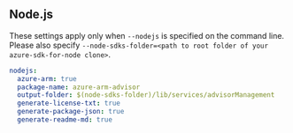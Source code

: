 ## Node.js

These settings apply only when `--nodejs` is specified on the command line.
Please also specify `--node-sdks-folder=<path to root folder of your azure-sdk-for-node clone>`.

``` yaml $(nodejs)
nodejs:
  azure-arm: true
  package-name: azure-arm-advisor
  output-folder: $(node-sdks-folder)/lib/services/advisorManagement
  generate-license-txt: true
  generate-package-json: true
  generate-readme-md: true
```
